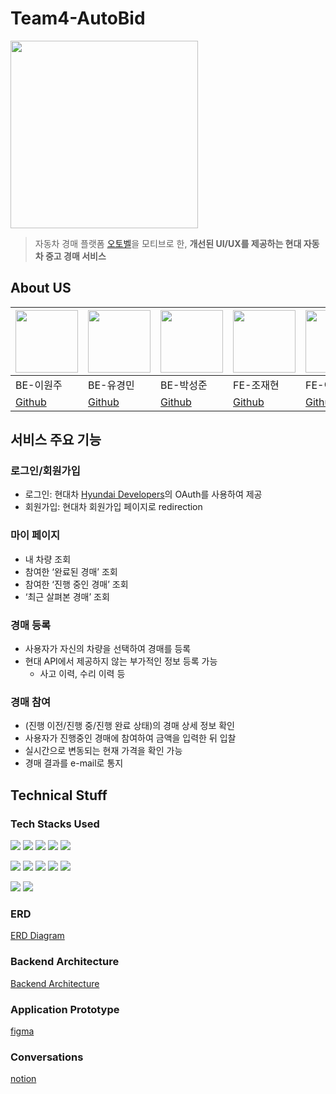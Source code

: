# Team4-AutoBid

<img src="http://www.notion.so/image/https%3A%2F%2Fs3-us-west-2.amazonaws.com%2Fsecure.notion-static.com%2F3a9d1378-3832-4678-9cce-eb668bc6d5cd%2Fimage.png?table=block&id=174a2fa0-bbd3-4e4d-bd57-ff5ecdb1f722&spaceId=654c694f-7a05-4bfa-a79f-369335030698&width=250&userId=43a338c7-3486-46bf-8991-5bd9f52814fe&cache=v2" width="300px" height="300px">

> 자동차 경매 플랫폼 [오토벨](https://autobell.co.kr/main?utm_source=googlesearch&utm_medium=cpc&utm_id=main_pc&utm_content=A_Brand&utm_term=%EC%98%A4%ED%86%A0%EB%B2%A8&utm_campaign=2022safety&gclid=Cj0KCQiA8t2eBhDeARIsAAVEga0Pol2UOl6mzdNGHn4RDNrCSZvZUf8xTLeBhp3EFt37tlMwbvWa61YaAkj2EALw_wcB)을 모티브로 한, **개선된 UI/UX를 제공하는 현대 자동차 중고 경매 서비스**

## About US
|<img src="https://avatars.githubusercontent.com/u/87362456?v=4" width="100px">|<img src="https://avatars.githubusercontent.com/u/28686334?v=4" width="100px">|<img src="https://avatars.githubusercontent.com/u/63576379?v=4" width="100px">|<img src="https://avatars.githubusercontent.com/u/33449712?v=4" width="100px">|<img src="https://avatars.githubusercontent.com/u/33441923?v=4" width="100px">| 
|--|--|--|--|--| 
|BE-이원주|BE-유경민|BE-박성준|FE-조재현|FE-이수균| 
|[Github](https://github.com/wonju-dev)|[Github](https://github.com/benny1020)|[Github](https://github.com/tjdwns4537)|[Github](https://github.com/hyunrice98)|[Github](https://github.com/RandomlyChristen)|

## 서비스 주요 기능
### 로그인/회원가입
- 로그인: 현대차 [Hyundai Developers](https://developers.hyundai.com/web/v1/hyundai/main)의 OAuth를 사용하여 제공
- 회원가입: 현대차 회원가입 페이지로 redirection
### 마이 페이지
- 내 차량 조회
- 참여한 ‘완료된 경매’ 조회
- 참여한 ‘진행 중인 경매’ 조회
- ‘최근 살펴본 경매’ 조회
### 경매 등록
- 사용자가 자신의 차량을 선택하여 경매를 등록
- 현대 API에서 제공하지 않는 부가적인 정보 등록 가능
    - 사고 이력, 수리 이력 등
### 경매 참여
- (진행 이전/진행 중/진행 완료 상태)의 경매 상세 정보 확인
- 사용자가 진행중인 경매에 참여하여 금액을 입력한 뒤 입찰
- 실시간으로 변동되는 현재 가격을 확인 가능
- 경매 결과를 e-mail로 통지

## Technical Stuff

### Tech Stacks Used
<img src="https://img.shields.io/badge/html5-E34F26?style=for-the-badge&logo=html5&logoColor=white"> <img src="https://img.shields.io/badge/css-1572B6?style=for-the-badge&logo=css3&logoColor=white"> <img src="https://img.shields.io/badge/javascript-F7DF1E?style=for-the-badge&logo=javascript&logoColor=black"> <img src="https://img.shields.io/badge/typescript-3178C6?style=for-the-badge&logo=typescript&logoColor=white"> <img src="https://img.shields.io/badge/fontawesome-339AF0?style=for-the-badge&logo=fontawesome&logoColor=white">

<img src="https://img.shields.io/badge/java-007396?style=for-the-badge&logo=java&logoColor=white"> <img src="https://img.shields.io/badge/mysql-4479A1?style=for-the-badge&logo=mysql&logoColor=white"> <img src="https://img.shields.io/badge/amazonaws-232F3E?style=for-the-badge&logo=amazonaws&logoColor=white"> <img src="https://img.shields.io/badge/spring-6DB33F?style=for-the-badge&logo=spring&logoColor=white"> <img src="https://img.shields.io/badge/springboot-6DB33F?style=for-the-badge&logo=springboot&logoColor=white">

<img src="https://img.shields.io/badge/git-F05032?style=for-the-badge&logo=git&logoColor=white"> <img src="https://img.shields.io/badge/github-181717?style=for-the-badge&logo=github&logoColor=white">


### ERD
[ERD Diagram](https://user-images.githubusercontent.com/28686334/217983919-ea3fef3c-528a-46d6-aa05-8cd76f0afd7f.png)

### Backend Architecture
[Backend Architecture](https://user-images.githubusercontent.com/28686334/217983717-36766e62-07f8-4ee1-9e00-45a0acfeb118.png)

### Application Prototype
[figma](https://www.figma.com/file/Qt1bRpkeUSxen2YhSjqXD9/AutoBid?node-id=0%3A1&t=WWyWItSh1UXyqjWM-0)

### Conversations
[notion](https://equal-tern-dd8.notion.site/6942683c75fa44f7b8831a4e3b33f699)


